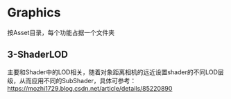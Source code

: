 # Graphics
按Asset目录，每个功能占据一个文件夹
## 3-ShaderLOD
主要和Shader中的LOD相关，随着对象距离相机的远近设置shader的不同LOD层级，从而应用不同的SubShader，具体可参考：https://mozhi1729.blog.csdn.net/article/details/85220890
